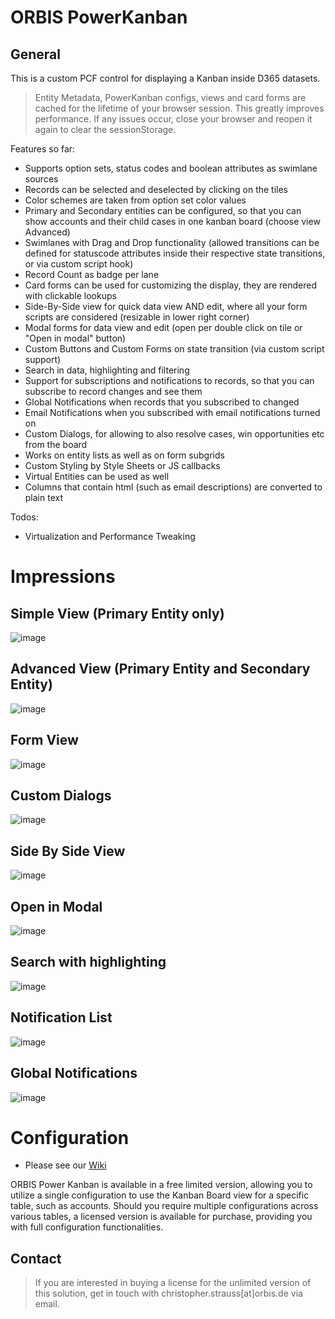 # ORBIS PowerKanban

## General
This is a custom PCF control for displaying a Kanban inside D365 datasets.

> Entity Metadata, PowerKanban configs, views and card forms are cached for the lifetime of your browser session. This greatly improves performance.
If any issues occur, close your browser and reopen it again to clear the sessionStorage.

Features so far:
- Supports option sets, status codes and boolean attributes as swimlane sources
- Records can be selected and deselected by clicking on the tiles
- Color schemes are taken from option set color values
- Primary and Secondary entities can be configured, so that you can show accounts and their child cases in one kanban board (choose view Advanced)
- Swimlanes with Drag and Drop functionality (allowed transitions can be defined for statuscode attributes inside their respective state transitions, or via custom script hook)
- Record Count as badge per lane
- Card forms can be used for customizing the display, they are rendered with clickable lookups
- Side-By-Side view for quick data view AND edit, where all your form scripts are considered (resizable in lower right corner)
- Modal forms for data view and edit (open per double click on tile or "Open in modal" button)
- Custom Buttons and Custom Forms on state transition (via custom script support)
- Search in data, highlighting and filtering
- Support for subscriptions and notifications to records, so that you can subscribe to record changes and see them
- Global Notifications when records that you subscribed to changed
- Email Notifications when you subscribed with email notifications turned on
- Custom Dialogs, for allowing to also resolve cases, win opportunities etc from the board
- Works on entity lists as well as on form subgrids
- Custom Styling by Style Sheets or JS callbacks
- Virtual Entities can be used as well
- Columns that contain html (such as email descriptions) are converted to plain text

Todos:
- Virtualization and Performance Tweaking

# Impressions
## Simple View (Primary Entity only)
![image](https://user-images.githubusercontent.com/4287938/90894070-55be9200-e3c0-11ea-822c-9674fd1cab89.png)


## Advanced View (Primary Entity and Secondary Entity)
![image](https://user-images.githubusercontent.com/4287938/90894139-71299d00-e3c0-11ea-9e0b-441187c1d224.png)


## Form View
![image](https://user-images.githubusercontent.com/4287938/90894207-856d9a00-e3c0-11ea-855c-48ea820e57ea.png)


## Custom Dialogs
![image](https://user-images.githubusercontent.com/4287938/90894247-96b6a680-e3c0-11ea-8f52-a5c12b402aa5.png)


## Side By Side View
![image](https://user-images.githubusercontent.com/4287938/90894676-468c1400-e3c1-11ea-9089-45ca0cca9f9c.png)


## Open in Modal
![image](https://user-images.githubusercontent.com/4287938/90894901-94088100-e3c1-11ea-9c00-cd9cb65d3420.png)


## Search with highlighting
![image](https://user-images.githubusercontent.com/4287938/90894995-b7cbc700-e3c1-11ea-8ed2-4373dec6ad7c.png)


## Notification List
![image](https://user-images.githubusercontent.com/4287938/90894792-6e7b7780-e3c1-11ea-8520-2629a9849732.png)

## Global Notifications
![image](https://user-images.githubusercontent.com/4287938/100028074-5e26ce80-2dee-11eb-9522-315ecaafa02c.png)

# Configuration
- Please see our [Wiki](https://github.com/ORBISAG/ORBIS.PowerKanban/wiki/Configuration)

ORBIS Power Kanban is available in a free limited version, allowing you to utilize a single configuration to use the Kanban Board view for a specific table, such as accounts. 
Should you require multiple configurations across various tables, a licensed version is available for purchase, providing you with full configuration functionalities.

## Contact
> If you are interested in buying a license for the unlimited version of this solution, get in touch with christopher.strauss[at]orbis.de via email.
